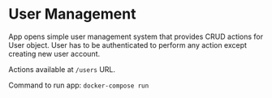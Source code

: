 # User Management

App opens simple user management system that provides CRUD actions for User object.
User has to be authenticated to perform any action except creating new user account.

Actions available at `/users` URL.

Command to run app:
`docker-compose run`

